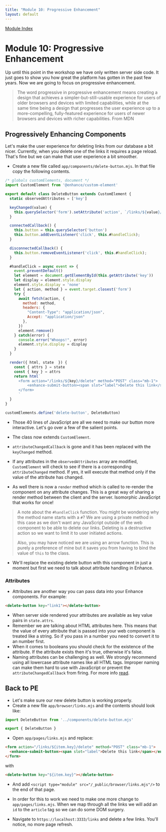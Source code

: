 ```yaml
---
title: "Module 10: Progressive Enhancement"
layout: default
---
```



[Module Index](/enhance-workshop)

# Module 10: Progressive Enhancement

Up until this point in the workshop we have only written server side code. It just goes to show you how great the platform has gotten in the past few years. Now we are going to focus on progressive enhancement.

> The word progressive in progressive enhancement means creating a design that achieves a simpler-but-still-usable experience for users of older browsers and devices with limited capabilities, while at the same time being a design that progresses the user experience up to a more-compelling, fully-featured experience for users of newer browsers and devices with richer capabilities.
> From MDN

## Progressively Enhancing Components

Let's make the user experience for deleting links from our database a bit nicer. Currently, when you delete one of the links it requires a page reload. That's fine but we can make that user experience a bit smoother.

- Create a new file called `app/components/delete-button.mjs`. In that file copy the following contents.

```javascript
/* globals customElements, document */
import CustomElement from '@enhance/custom-element'

export default class DeleteButton extends CustomElement {
  static observedAttributes = ['key']

  keyChanged(value) {
    this.querySelector('form').setAttribute('action', `/links/${value}/delete`)
  }

  connectedCallback() {
    this.button = this.querySelector('button')
    this.button.addEventListener('click', this.#handleClick);
  }

  disconnectedCallback() {
    this.button.removeEventListener('click', this.#handleClick);
  }

  #handleClick = async event => {
    event.preventDefault()
    let element = document.getElementById(this.getAttribute('key'))
    let display = element.style.display
    element.style.display = 'none'
    let { action, method } = event.target.closest('form')
    try {
      await fetch(action, {
        method: method,
        headers: {
          "Content-Type": "application/json",
          Accept: "application/json"
        },
      })
      element.remove()
    } catch(error) {
      console.error("Whoops!", error)
      element.style.display = display
    }
  }

  render({ html, state  }) {
    const { attrs } = state
    const { key } = attrs
    return html`
      <form action="/links/${key}/delete" method="POST" class="mb-1">
          <enhance-submit-button><span slot="label">Delete this link</span></enhance-submit-button>
      </form>
      `
  }
}

customElements.define('delete-button', DeleteButton)
```

- Those 40 lines of JavaScript are all we need to make our button more interactive. Let's go over a few of the salient points.

- The class now extends `CustomElement`.
- `attributeChangedCallback` is gone and it has been replaced  with the `keyChanged` method.
- If any attributes in the `observedAttributes` array are modified, `CustomElement` will check to see if there is a corresponding `attributeChanged` method. If yes, it will execute that method only if the value  of the attribute has changed.
- As well there is now a `render` method which is called to re-render the component on any attribute changes. This is a great way of sharing a render method between the client and the server. Isomorphic JavaScript that works for once!

> A note about the `#handleClick` function. You might be wondering why the method name starts with a `#`? We are using a private method in this case as we don't want any JavaScript outside of the web component to be able to delete our links. Deleting is a destructive action so we want to limit it to user initiated actions.
>
> Also, you may have noticed we are using an arrow function. This is purely a preference of mine but it saves you from having to bind the value of `this` to the class.

- We'll replace the existing delete button with this component in just a moment but first we need to talk about attribute handling in Enhance.

### Attributes

- Attributes are another way you can pass data into your Enhance components. For example:

```html
<delete-button key="link1"></delete-button>
```
- When server side rendered your attributes are available as key value pairs in `state.attrs`.
- Remember we are talking about HTML attributes here. This means that the value of every attribute that is passed into your web component is treated like a string. So if you pass in a number you need to convert it to an number first.
- When it comes to booleans you should check for the existence of the attribute. If the attribute exists then it's true, otherwise it's false.
- Naming attributes can be challenging as well. We strongly recommend using all lowercase attribute names like all HTML tags. Improper naming can make them hard to use with JavaScript or prevent the `attributeChangedCallback` from firing. For more info [read](https://enhance.dev/docs/learn/concepts/state/attributes#naming-attributes).

## Back to PE

- Let's make sure our new delete button is working properly.
- Create a new file `app/browser/links.mjs` and the contents should look like:

```javascript
import DeleteButton from '../components/delete-button.mjs'

export { DeleteButton }
```

- Open `app/pages/links.mjs` and replace:

```html
<form action="/links/${item.key}/delete" method="POST" class="mb-1">
  <enhance-submit-button><span slot="label">Delete this link</span></enhance-submit-button>
</form>
```

with

```html
<delete-button key="${item.key}"></delete-button>
```

- And add `<script type="module" src="/_public/browser/links.mjs"/>` to the end of that page.

- In order for this to work we need to make one more change to `app/pages/links.mjs`. When we map through all the links we will add an `id` to the `article` tag so we can do some DOM surgery.
- Navigate to `https://localhost:3333/links` and delete a few links. You'll notice, no more page refresh.

